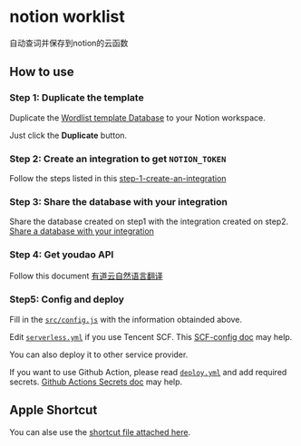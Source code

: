# notion worklist

自动查词并保存到notion的云函数

## How to use

### Step 1: Duplicate the template

Duplicate the [Wordlist template Database](https://yrpang.notion.site/b3e8405329cd4db78ce0ebe45a67b9eb?v=03f2c168255b41379b7faf5525f02622) to your Notion workspace.

Just click the **Duplicate** button.

### Step 2: Create an integration to get `NOTION_TOKEN`

Follow the steps listed in this [step-1-create-an-integration](https://developers.notion.com/docs#step-1-create-an-integration)

### Step 3: Share the database with your integration

Share the database created on step1 with the integration created on step2. [Share a database with your integration](https://developers.notion.com/docs#step-2-share-a-database-with-your-integration)

### Step 4: Get youdao API

Follow this document [有道云自然语言翻译](https://ai.youdao.com/DOCSIRMA/html/%E8%87%AA%E7%84%B6%E8%AF%AD%E8%A8%80%E7%BF%BB%E8%AF%91/API%E6%96%87%E6%A1%A3/%E6%96%87%E6%9C%AC%E7%BF%BB%E8%AF%91%E6%9C%8D%E5%8A%A1/%E6%96%87%E6%9C%AC%E7%BF%BB%E8%AF%91%E6%9C%8D%E5%8A%A1-API%E6%96%87%E6%A1%A3.html)

### Step5: Config and deploy

Fill in the [`src/config.js`](./src/config.js) with the information obtainded above.

Edit [`serverless.yml`](./serverless.yml) if you use Tencent SCF. This [SCF-config doc](https://github.com/serverless-components/tencent-scf/blob/master/docs/configure.md) may help.

You can also deploy it to other service provider.

If you want to use Github Action, please read [`deploy.yml`](./.github/workflows/deploy.yml) and add required secrets. [Github Actions Secrets doc](https://docs.github.com/en/actions/security-guides/encrypted-secrets) may help.

## Apple Shortcut

You can alse use the [shortcut file attached here](https://www.icloud.com/shortcuts/aa5e043e878b4784acdb479a9733725e).
